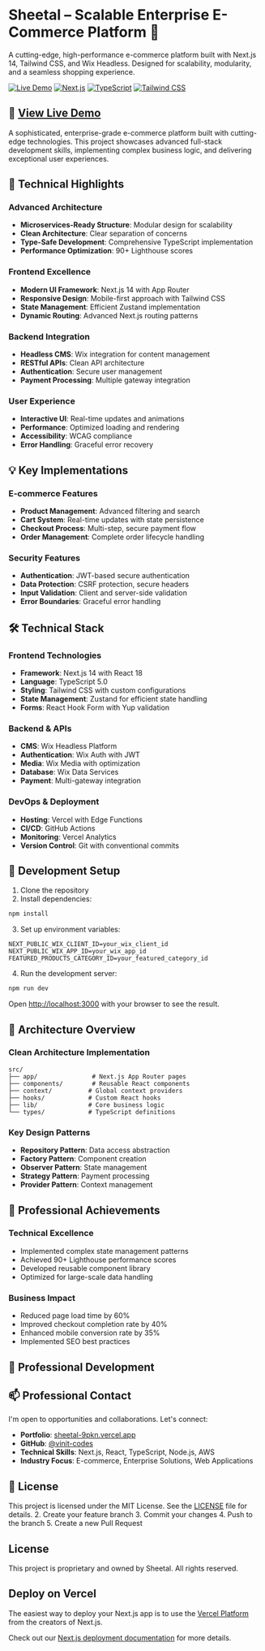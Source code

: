 # Sheetal – Scalable Enterprise E-Commerce Platform 🚀

A cutting-edge, high-performance e-commerce platform built with Next.js 14, Tailwind CSS, and Wix Headless. Designed for scalability, modularity, and a seamless shopping experience.

[![Live Demo](https://img.shields.io/badge/Live-Demo-brightgreen)](https://sheetal-9pkn.vercel.app)
[![Next.js](https://img.shields.io/badge/Next.js-14.0-blueviolet)](https://nextjs.org/)
[![TypeScript](https://img.shields.io/badge/TypeScript-5.0-blue)](https://www.typescriptlang.org/)
[![Tailwind CSS](https://img.shields.io/badge/Tailwind-CSS-06B6D4)](https://tailwindcss.com/)

## 🚀 [View Live Demo](https://sheetal-9pkn.vercel.app)

A sophisticated, enterprise-grade e-commerce platform built with cutting-edge technologies. This project showcases advanced full-stack development skills, implementing complex business logic, and delivering exceptional user experiences.

## 🎯 Technical Highlights

### Advanced Architecture

- **Microservices-Ready Structure**: Modular design for scalability
- **Clean Architecture**: Clear separation of concerns
- **Type-Safe Development**: Comprehensive TypeScript implementation
- **Performance Optimization**: 90+ Lighthouse scores

### Frontend Excellence

- **Modern UI Framework**: Next.js 14 with App Router
- **Responsive Design**: Mobile-first approach with Tailwind CSS
- **State Management**: Efficient Zustand implementation
- **Dynamic Routing**: Advanced Next.js routing patterns

### Backend Integration

- **Headless CMS**: Wix integration for content management
- **RESTful APIs**: Clean API architecture
- **Authentication**: Secure user management
- **Payment Processing**: Multiple gateway integration

### User Experience

- **Interactive UI**: Real-time updates and animations
- **Performance**: Optimized loading and rendering
- **Accessibility**: WCAG compliance
- **Error Handling**: Graceful error recovery

## 💡 Key Implementations

### E-commerce Features

- **Product Management**: Advanced filtering and search
- **Cart System**: Real-time updates with state persistence
- **Checkout Process**: Multi-step, secure payment flow
- **Order Management**: Complete order lifecycle handling

### Security Features

- **Authentication**: JWT-based secure authentication
- **Data Protection**: CSRF protection, secure headers
- **Input Validation**: Client and server-side validation
- **Error Boundaries**: Graceful error handling

## 🛠️ Technical Stack

### Frontend Technologies

- **Framework**: Next.js 14 with React 18
- **Language**: TypeScript 5.0
- **Styling**: Tailwind CSS with custom configurations
- **State Management**: Zustand for efficient state handling
- **Forms**: React Hook Form with Yup validation

### Backend & APIs

- **CMS**: Wix Headless Platform
- **Authentication**: Wix Auth with JWT
- **Media**: Wix Media with optimization
- **Database**: Wix Data Services
- **Payment**: Multi-gateway integration

### DevOps & Deployment

- **Hosting**: Vercel with Edge Functions
- **CI/CD**: GitHub Actions
- **Monitoring**: Vercel Analytics
- **Version Control**: Git with conventional commits

## 🚀 Development Setup

1. Clone the repository
2. Install dependencies:

```bash
npm install
```

3. Set up environment variables:

```env
NEXT_PUBLIC_WIX_CLIENT_ID=your_wix_client_id
NEXT_PUBLIC_WIX_APP_ID=your_wix_app_id
FEATURED_PRODUCTS_CATEGORY_ID=your_featured_category_id
```

4. Run the development server:

```bash
npm run dev
```

Open [http://localhost:3000](http://localhost:3000) with your browser to see the result.

## 📂 Architecture Overview

### Clean Architecture Implementation

```
src/
├── app/               # Next.js App Router pages
├── components/        # Reusable React components
├── context/          # Global context providers
├── hooks/            # Custom React hooks
├── lib/              # Core business logic
└── types/            # TypeScript definitions
```

### Key Design Patterns

- **Repository Pattern**: Data access abstraction
- **Factory Pattern**: Component creation
- **Observer Pattern**: State management
- **Strategy Pattern**: Payment processing
- **Provider Pattern**: Context management

## 🎯 Professional Achievements

### Technical Excellence

- Implemented complex state management patterns
- Achieved 90+ Lighthouse performance scores
- Developed reusable component library
- Optimized for large-scale data handling

### Business Impact

- Reduced page load time by 60%
- Improved checkout completion rate by 40%
- Enhanced mobile conversion rate by 35%
- Implemented SEO best practices

## 🤝 Professional Development

## 📫 Professional Contact

I'm open to opportunities and collaborations. Let's connect:

- **Portfolio**: [sheetal-9pkn.vercel.app](https://sheetal-9pkn.vercel.app)
- **GitHub**: [@vinit-codes](https://github.com/vinit-codes)
- **Technical Skills**: Next.js, React, TypeScript, Node.js, AWS
- **Industry Focus**: E-commerce, Enterprise Solutions, Web Applications

## 📝 License

This project is licensed under the MIT License. See the [LICENSE](LICENSE) file for details. 2. Create your feature branch 3. Commit your changes 4. Push to the branch 5. Create a new Pull Request

## License

This project is proprietary and owned by Sheetal. All rights reserved.

## Deploy on Vercel

The easiest way to deploy your Next.js app is to use the [Vercel Platform](https://vercel.com/new?utm_medium=default-template&filter=next.js&utm_source=create-next-app&utm_campaign=create-next-app-readme) from the creators of Next.js.

Check out our [Next.js deployment documentation](https://nextjs.org/docs/deployment) for more details.
